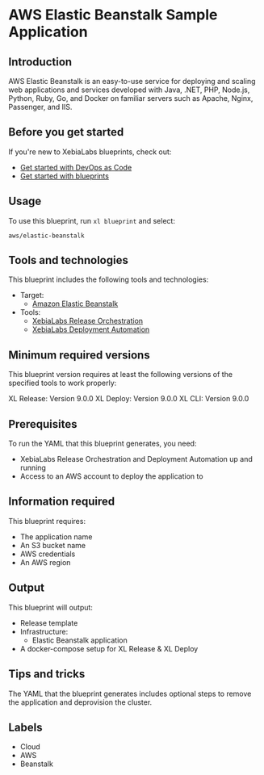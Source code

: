 # AWS Elastic Beanstalk Sample Application

## Introduction

AWS Elastic Beanstalk is an easy-to-use service for deploying and scaling web applications and services developed with Java, .NET, PHP, Node.js, Python, Ruby, Go, and Docker on familiar servers such as Apache, Nginx, Passenger, and IIS.

## Before you get started

If you're new to XebiaLabs blueprints, check out:

* [Get started with DevOps as Code](https://docs.xebialabs.com/xl-release/concept/get-started-with-devops-as-code.html)
* [Get started with blueprints](https://docs.xebialabs.com/xl-release/concept/get-started-with-blueprints.html)

## Usage

To use this blueprint, run `xl blueprint` and select:

    aws/elastic-beanstalk

## Tools and technologies

This blueprint includes the following tools and technologies:

* Target:
    * [Amazon Elastic Beanstalk](https://aws.amazon.com/elasticbeanstalk/)
* Tools:
    * [XebiaLabs Release Orchestration](https://xebialabs.com/products/xl-release/)
    * [XebiaLabs Deployment Automation](https://xebialabs.com/products/xl-deploy/)

## Minimum required versions

This blueprint version requires at least the following versions of the specified tools to work properly:

XL Release: Version 9.0.0
XL Deploy: Version 9.0.0
XL CLI: Version 9.0.0

## Prerequisites

To run the YAML that this blueprint generates, you need:

* XebiaLabs Release Orchestration and Deployment Automation up and running
* Access to an AWS account to deploy the application to

## Information required

This blueprint requires:

* The application name
* An S3 bucket name
* AWS credentials
* An AWS region

## Output

This blueprint will output:

* Release template
* Infrastructure:
  * Elastic Beanstalk application
* A docker-compose setup for XL Release & XL Deploy

## Tips and tricks

The YAML that the blueprint generates includes optional steps to remove the application and deprovision the cluster.

## Labels

* Cloud
* AWS
* Beanstalk
